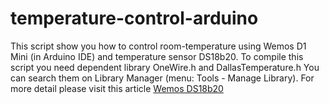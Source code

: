 # temperature-control-arduino
This script show you how to control room-temperature using Wemos D1 Mini (in Arduino IDE) and temperature sensor DS18b20. To compile this script you need dependent library OneWire.h and DallasTemperature.h You can search them on Library Manager (menu: Tools - Manage Library). For more detail please visit this article [Wemos DS18b20](http://saptaji.com/2020/12/03/kendali-suhu-sederhana-dengan-wemos-dan-sensor-suhu-ds18b20/)


